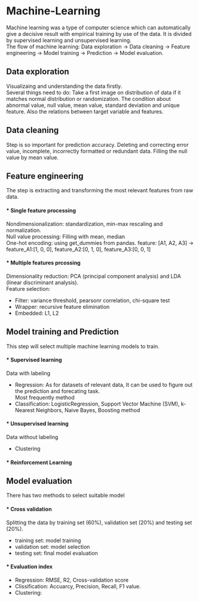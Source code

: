 # Machine-Learning
Machine learning was a type of computer science which can automatically give a decisive result with empirical training by use of the data. It is divided by supervised learning and unsupervised learning.  
The flow of machine learning: Data exploration -> Data cleaning -> Feature engineering -> Model training -> Prediction -> Model evaluation.

## Data exploration
Visualizaing and understanding the data firstly.  
Several things need to do: Take a first image on distribution of data if it matches normal distribution or randomization. The condition about abnormal value, null value, mean value, standard deviation and unique feature. Also the relations between target variable and features.

## Data cleaning
Step is so important for prediction accuracy. Deleting and correcting error value, incomplete, incorrectly formatted or redundant data. Filling the null value by mean value. 

## Feature engineering
The step is extracting and transforming the most relevant features from raw data.  
#### * Single feature processing 
Nondimensionalization: standardization, min-max rescaling and normalization.  
Null value processing: Filling with mean, median  
One-hot encoding: using get_dummies from pandas. feature: [A1, A2, A3] -> feature_A1:[1, 0, 0], feature_A2:[0, 1, 0], feature_A3:[0, 0, 1]  
#### * Multiple features prcossing
Dimensionality reduction: PCA (principal component analysis) and LDA (linear discriminant analysis).   
Feature selection:   
- Filter: variance threshold, pearsonr correlation, chi-square test  
- Wrapper: recursive feature elimination  
- Embedded: L1, L2  

## Model training and Prediction
This step will select multiple machine learning models to train. 
#### * Supervised learning
Data with labeling 
- Regression: As for datasets of relevant data, It can be used to figure out the prediction and forecating task.  
Most frequently method <LinearRegression> <DecisionTreeRegression> <RandomForestRegressor>  
- Classification: LogisticRegression, Support Vector Machine (SVM), k-Nearest Neighbors, Naive Bayes, Boosting method
#### * Unsupervised learning
Data without labeling
- Clustering   
#### * Reinforcement Learning

## Model evaluation
There has two methods to select suitable model
#### * Cross validation  
Splitting the data by training set (60%), validation set (20%) and testing set (20%).
- training set: model training  
- validation set: model selection  
- testing set: final model evaluation   
#### * Evaluation index
- Regression: RMSE, R2, Cross-validation score
- Clissification: Accuarcy, Precision, Recall, F1 value. 
- Clustering:
